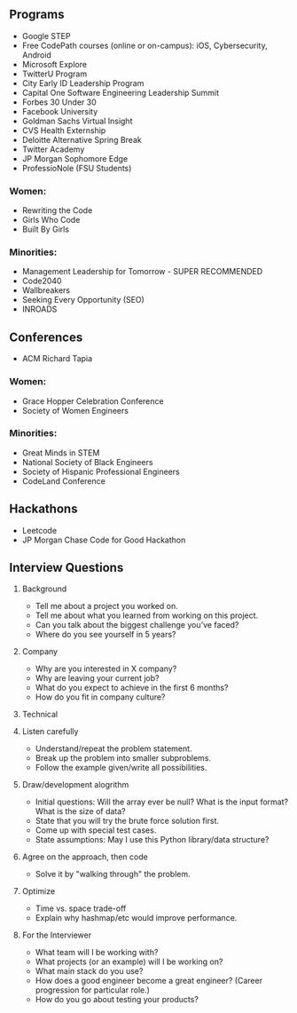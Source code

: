 ## Programs
- Google STEP
- Free CodePath courses (online or on-campus): iOS, Cybersecurity, Android
- Microsoft Explore
- TwitterU Program
- City Early ID Leadership Program
- Capital One Software Engineering Leadership Summit
- Forbes 30 Under 30
- Facebook University
- Goldman Sachs Virtual Insight
- CVS Health Externship
- Deloitte Alternative Spring Break
- Twitter Academy
- JP Morgan Sophomore Edge
- ProfessioNole (FSU Students)

### Women:
- Rewriting the Code
- Girls Who Code
- Built By Girls

### Minorities:
- Management Leadership for Tomorrow - SUPER RECOMMENDED
- Code2040
- Wallbreakers
- Seeking Every Opportunity (SEO)
- INROADS

## Conferences
- ACM Richard Tapia

### Women:
- Grace Hopper Celebration Conference
- Society of Women Engineers
### Minorities:
- Great Minds in STEM
- National Society of Black Engineers
- Society of Hispanic Professional Engineers
- CodeLand Conference

## Hackathons
- Leetcode
- JP Morgan Chase Code for Good Hackathon

## Interview Questions

1. Background
   - Tell me about a project you worked on.
   - Tell me about what you learned from working on this project.
   - Can you talk about the biggest challenge you’ve faced?
   - Where do you see yourself in 5 years?

2. Company
   - Why are you interested in X company?
   - Why are leaving your current job?
   - What do you expect to achieve in the first 6 months?
   - How do you fit in company culture?

3. Technical
  1. Listen carefully
     - Understand/repeat the problem statement.
     - Break up the problem into smaller subproblems.
     - Follow the example given/write all possibilities.
  2. Draw/development alogrithm
     - Initial questions: Will the array ever be null? What is the input format? What is the size of data?
     - State that you will try the brute force solution first.
     - Come up with special test cases.
     - State assumptions: May I use this Python library/data structure?
  3. Agree on the approach, then code
     - Solve it by "walking through" the problem.
  4. Optimize
     - Time vs. space trade-off
     - Explain why hashmap/etc would improve performance.

4. For the Interviewer
   - What team will I be working with?
   - What projects (or an example) will I be working on?
   - What main stack do you use?
   - How does a good engineer become a great engineer? (Career progression for particular role.)
   - How do you go about testing your products?